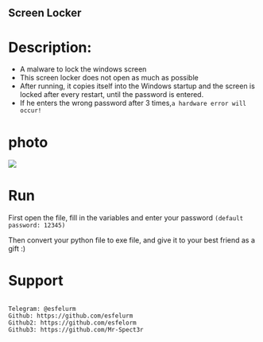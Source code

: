 ## Screen Locker


# Description: 
- A malware to lock the windows screen 
- This screen locker does not open as much as possible
- After running, it copies itself into the Windows startup and the screen is locked after every restart, until the password is entered.
- If he enters the wrong password after 3 times,` a hardware error will occur! `

# photo

<img src="https://github.com/user-attachments/assets/e3ee0cde-e8ec-4e45-ad65-e97ea1fcd89a"> 


# Run

First open the file, fill in the variables and enter your password `(default password: 12345)`

Then convert your python file to exe file, and give it to your best friend as a gift :) 

# Support

```

Telegram: @esfelurm
Github: https://github.com/esfelurm
Github2: https://github.com/esfelorm
Github3: https://github.com/Mr-Spect3r

```
